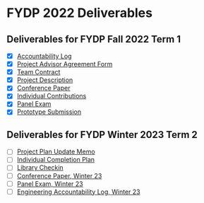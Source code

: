 # FYDP 2022 Deliverables

## Deliverables for FYDP Fall 2022 Term 1

- [x] [Accountability Log](./SYDE461-F2022-00-Eng%20Accountability%20Log%20Instructions.pdf)
- [x] [Project Advisor Agreement Form](./SYDE461-F2022-01-Project%20Advisor%20Agreement%20Form.pdf)
- [x] [Team Contract](./SYDE461-F2022-01-Team%20Contract%20Instructions.pdf)
- [x] [Project Description](./SYDE461-F2022-02-Project%20Description.pdf)
- [x] [Conference Paper](./SYDE461-F2022-03-Project%20Analysis%20Conference%20Paper%20Assessment.pdf)
- [x] [Individual Contributions](./SYDE461-F2022-04-Individual%20Contribution%20Document.pdf)
- [x] [Panel Exam](./SYDE461-F2022-05-Panel%20Exam.pdf)
- [x] [Prototype Submission](./SYDE461-F2022-06-Prototype%20Submission%20+%20Safety%20and%20Ethics.pdf)

## Deliverables for FYDP Winter 2023 Term 2

- [ ] [Project Plan Update Memo](./SYDE462-W2023-D1-Project%20Plan%20Update%20Memo.pdf)
- [ ] [Individual Completion Plan](./SYDE462-W2023-D2-Individual%20Completion%20Plan.pdf)
- [ ] [Library Checkin](./SYDE462-W2023-D3-Library%20Check%20In.pdf)
- [ ] [Conference Paper, Winter 23](./SYDE462-W2023-D4-Conference%20Paper.pdf)
- [ ] [Panel Exam, Winter 23](./SYDE461-F2022-05-Panel%20Exam.pdf)
- [ ] [Engineering Accountability Log, Winter 23](./SYDE462-W2023-D6-Engineering%20Accountability%20Log.pdf)
